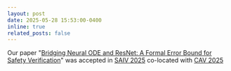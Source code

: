 ```yaml
---
layout: post
date: 2025-05-28 15:53:00-0400
inline: true
related_posts: false
---
```


<!-- A simple inline announcement. -->

Our paper "[Bridging Neural ODE and ResNet: A Formal Error Bound for Safety Verification](https://openreview.net/forum?id=8r0dHcrZ2j)" was accepted in [SAIV 2025](https://www.aiverification.org/2025/) co-located with [CAV 2025](https://conferences.i-cav.org/2025/)

